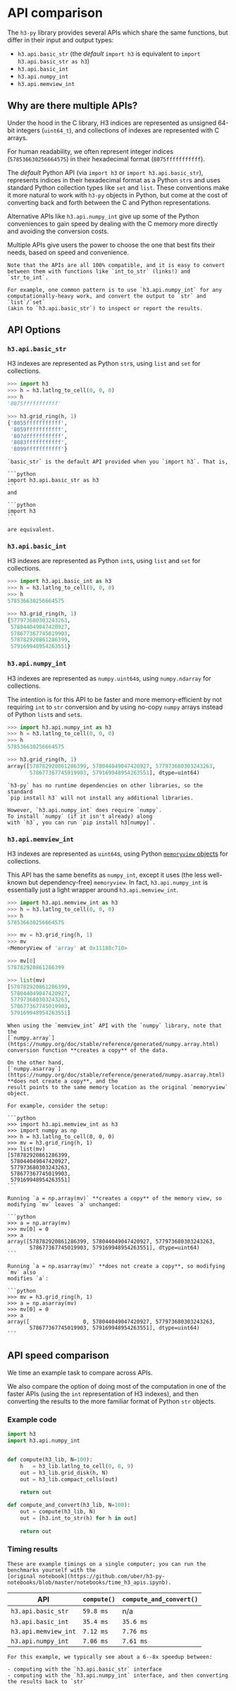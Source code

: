 # API comparison

The `h3-py` library provides several APIs which share the same functions,
but differ in their input and output types:

- `h3.api.basic_str` (the *default* `import h3` is equivalent to `import h3.api.basic_str as h3`)
- `h3.api.basic_int`
- `h3.api.numpy_int`
- `h3.api.memview_int`

## Why are there multiple APIs?

<!-- TODO: if i make this a notebook, do i get to have the headings i want?
BETTER: keep as markdown, but let the launcher convert the markdown to a notebook for people to run and test! -->

Under the hood in the C library, H3 indices are represented as
unsigned 64-bit integers (`uint64_t`), and collections of indexes
are represented with C arrays.

For human readability, we often represent integer
indices (`578536630256664575`) in their
hexadecimal format (`8075fffffffffff`).

The *default* Python API (via `import h3` or `import h3.api.basic_str`),
represents indices in their hexadecimal
format as a Python `str`s and uses standard Python collection types like
`set` and `list`. These conventions make it more natural to work with
`h3-py` objects in Python, but come at the cost of converting back and forth
between the C and Python representations.

Alternative APIs like `h3.api.numpy_int` give up some of the Python conveniences to gain
speed by dealing with the C memory more directly and avoiding the conversion
costs.

Multiple APIs give users the power to choose the one that best fits their
needs, based on speed and convenience.

```{tip}
Note that the APIs are all 100% compatible, and it is easy to convert
between them with functions like `int_to_str` (links!) and `str_to_int`.

For example, one common pattern is to use `h3.api.numpy_int` for any
computationally-heavy work, and convert the output to `str` and `list`/`set`
(akin to `h3.api.basic_str`) to inspect or report the results.
```


## API Options

### `h3.api.basic_str`

H3 indexes are represented as Python `str`s,
using `list` and `set` for collections.

```python
>>> import h3
>>> h = h3.latlng_to_cell(0, 0, 0)
>>> h
'8075fffffffffff'

>>> h3.grid_ring(h, 1)
{'8055fffffffffff',
 '8059fffffffffff',
 '807dfffffffffff',
 '8083fffffffffff',
 '8099fffffffffff'}
```

````{note}
`basic_str` is the default API provided when you `import h3`. That is,

```python
import h3.api.basic_str as h3
```
and

```python
import h3
```

are equivalent.
````

### `h3.api.basic_int`

H3 indexes are represented as Python `int`s, using `list` and `set` for collections.

```python
>>> import h3.api.basic_int as h3
>>> h = h3.latlng_to_cell(0, 0, 0)
>>> h
578536630256664575

>>> h3.grid_ring(h, 1)
{577973680303243263,
 578044049047420927,
 578677367745019903,
 578782920861286399,
 579169948954263551}
```

### `h3.api.numpy_int`

H3 indexes are represented as `numpy.uint64`s, using `numpy.ndarray`
for collections.

The intention is for this API to be faster and more memory-efficient by
not requiring `int` to `str` conversion and by using
no-copy `numpy` arrays instead of Python `list`s and `set`s.

```python
>>> import h3.api.numpy_int as h3
>>> h = h3.latlng_to_cell(0, 0, 0)
>>> h
578536630256664575

>>> h3.grid_ring(h, 1)
array([578782920861286399, 578044049047420927, 577973680303243263,
       578677367745019903, 579169948954263551], dtype=uint64)
```

```{note}
`h3-py` has no runtime dependencies on other libraries, so the standard
`pip install h3` will not install any additional libraries.

However, `h3.api.numpy_int` does require `numpy`.
To install `numpy` (if it isn't already) along
with `h3`, you can run `pip install h3[numpy]`.
```

### `h3.api.memview_int`

H3 indexes are represented as `uint64`s, using Python
[`memoryview` objects](https://docs.python.org/dev/library/stdtypes.html#memoryview)
for collections.

This API has the same benefits as `numpy_int`, except it uses
(the less well-known but dependency-free) `memoryview`.
In fact, `h3.api.numpy_int` is essentially just a light wrapper around 
`h3.api.memview_int`.

```python
>>> import h3.api.memview_int as h3
>>> h = h3.latlng_to_cell(0, 0, 0)
>>> h
578536630256664575

>>> mv = h3.grid_ring(h, 1)
>>> mv
<MemoryView of 'array' at 0x11188c710>

>>> mv[0]
578782920861286399

>>> list(mv)
[578782920861286399,
 578044049047420927,
 577973680303243263,
 578677367745019903,
 579169948954263551]
```

````{warning}
When using the `memview_int` API with the `numpy` library, note that the
[`numpy.array`](https://numpy.org/doc/stable/reference/generated/numpy.array.html)
conversion function **creates a copy** of the data.

On the other hand,
[`numpy.asarray`](https://numpy.org/doc/stable/reference/generated/numpy.asarray.html)
**does not create a copy**, and the
result points to the same memory location as the original `memoryview` object.

For example, consider the setup:

```python
>>> import h3.api.memview_int as h3
>>> import numpy as np
>>> h = h3.latlng_to_cell(0, 0, 0)
>>> mv = h3.grid_ring(h, 1)
>>> list(mv)
[578782920861286399,
 578044049047420927,
 577973680303243263,
 578677367745019903,
 579169948954263551]
```

Running `a = np.array(mv)` **creates a copy** of the memory view, so
modifying `mv` leaves `a` unchanged:

```python
>>> a = np.array(mv)
>>> mv[0] = 0
>>> a
array([578782920861286399, 578044049047420927, 577973680303243263,
       578677367745019903, 579169948954263551], dtype=uint64)
```

Running `a = np.asarray(mv)` **does not create a copy**, so modifying `mv` also
modifies `a`:

```python
>>> mv = h3.grid_ring(h, 1)
>>> a = np.asarray(mv)
>>> mv[0] = 0
>>> a
array([                 0, 578044049047420927, 577973680303243263,
       578677367745019903, 579169948954263551], dtype=uint64)
```
````


## API speed comparison

We time an example task to compare across APIs.

We also compare the option of doing most of the computation in one of the
faster APIs (using the `int` representation of H3 indexes),
and then converting the results to the more familiar
format of Python `str` objects.


### Example code

```python
import h3
import h3.api.numpy_int


def compute(h3_lib, N=100):
    h   = h3_lib.latlng_to_cell(0, 0, 9)
    out = h3_lib.grid_disk(h, N)
    out = h3_lib.compact_cells(out)
    
    return out

def compute_and_convert(h3_lib, N=100):
    out = compute(h3_lib, N)
    out = [h3.int_to_str(h) for h in out]
    
    return out
```

### Timing results

```{attention}
These are example timings on a single computer; you can run the
benchmarks yourself with the
[original notebook](https://github.com/uber/h3-py-notebooks/blob/master/notebooks/time_h3_apis.ipynb).
```


|         API          | `compute()` | `compute_and_convert()` |
|----------------------|-------------|-------------------------|
| `h3.api.basic_str`   | `59.8 ms`   | n/a                     |
| `h3.api.basic_int`   | `35.4 ms`   | `35.6 ms`               |
| `h3.api.memview_int` | `7.12 ms`   | `7.76 ms`               |
| `h3.api.numpy_int`   | `7.06 ms`   | `7.61 ms`               |


```{note}
For this example, we typically see about a 6--8x speedup between:

- computing with the `h3.api.basic_str` interface
- computing with the `h3.api.numpy_int` interface, and then converting the results back to `str`
```
